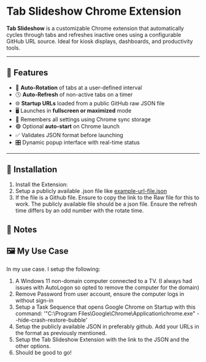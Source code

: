 # Tab Slideshow Chrome Extension

**Tab Slideshow** is a customizable Chrome extension that automatically cycles through tabs and refreshes inactive ones using a configurable GitHub URL source. Ideal for kiosk displays, dashboards, and productivity tools.

---

## 🚀 Features

- 🔄 **Auto-Rotation** of tabs at a user-defined interval
- 🕓 **Auto-Refresh** of non-active tabs on a timer
- 🌐 **Startup URLs** loaded from a public GitHub raw JSON file
- 🖥️ Launches in **fullscreen or maximized** mode
- 🧠 Remembers all settings using Chrome sync storage
- 🟢 Optional **auto-start** on Chrome launch
- ✅ Validates JSON format before launching
- 🎛️ Dynamic popup interface with real-time status

---

## 🔧 Installation

1. Install the Extension:
2. Setup a publicly available .json file like [example-url-file.json](https://github.com/dudeguy999/Tab-Slideshow/blob/main/example-url-file.json)
3. If the file is a Github file. Ensure to copy the link to the Raw file for this to work. The publicly available file should be a json file. Ensure the refresh time differs by an odd number with the rotate time. 

## 📒 Notes

## 🖼️ My Use Case

In my use case. I setup the following:
1. A Windows 11 non-domain computer connected to a TV. (I always had issues with AutoLogon so opted to remove the computer for the domain)
2. Remove Password from user account, ensure the computer logs in without sign-in
3. Setup a Task Sequence that opens Google Chrome on Startup with this command: '"C:\Program Files\Google\Chrome\Application\chrome.exe" --hide-crash-restore-bubble'
4. Setup the publicly available JSON in preferably github. Add your URLs in the format as previously mentioned.
5. Setup the Tab Slideshow Extension with the link to the JSON and the other options.
6. Should be good to go! 
